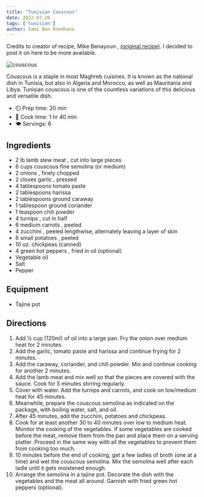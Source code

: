 ```yaml
---
title: "Tunisian Couscous"
date: 2022-07-26
tags: ['tunisian']
author: Sami Ben Romdhane
---
```



Credits to creator of recipe, Mike Benayoun , [(original recipe)](https://www.196flavors.com/tunisia-tunisian-couscous/).
I decided to post it on here to be more available.

![couscous](/cooking/pix/couscous.webp)

Couscous is a staple in most Maghreb cuisines. It is known as the national dish in Tunisia, but also in Algeria and Morocco, as well as Mauritania and Libya. Tunisian couscous is one of the countless variations of this delicious and versatile dish.

- ⏲️ Prep time: 20 min
- 🍳 Cook time: 1 hr 40 min
- 🍽️ Servings: 6

## Ingredients

- 2 lb lamb stew meat , cut into large pieces
- 6 cups couscous fine semolina (or medium)
- 2 onions , finely chopped
- 2 cloves garlic , pressed
- 4 tablespoons tomato paste
- 2 tablespoons harissa
- 2 tablespoons ground caraway
- 1 tablespoon ground coriander
- 1 teaspoon chili powder
- 4 turnips , cut in half
- 6 medium carrots , peeled
- 4 zucchini , peeled lengthwise, alternately leaving a layer of skin
- 6 small potatoes , peeled
- 10 oz. chickpeas (canned)
- 4 green hot peppers , fried in oil (optional)
- Vegetable oil
- Salt
- Pepper

## Equipment

- Tajine pot

## Directions

1. Add ½ cup (120ml) of oil into a large pan. Fry the onion over medium heat for 2 minutes.
2. Add the garlic, tomato paste and harissa and continue frying for 2 minutes.
3. Add the caraway, coriander, and chili powder. Mix and continue cooking for another 2 minutes.
4. Add the lamb meat and mix well so that the pieces are covered with the sauce. Cook for 5 minutes stirring regularly.
5. Cover with water. Add the turnips and carrots, and cook on low/medium heat for 45 minutes.
6. Meanwhile, prepare the couscous semolina as indicated on the package, with boiling water, salt, and oil.
7. After 45 minutes, add the zucchini, potatoes and chickpeas.
8. Cook for at least another 30 to 40 minutes over low to medium heat. Monitor the cooking of the vegetables. If some vegetables are cooked before the meat, remove them from the pan and place them on a serving platter. Proceed in the same way with all the vegetables to prevent them from cooking too much.
9. 10 minutes before the end of cooking, get a few ladles of broth (one at a time) and wet the couscous semolina. Mix the semolina well after each ladle until it gets moistened enough.
10. Arrange the semolina in a tajine pot. Decorate the dish with the vegetables and the meat all around. Garnish with fried green hot peppers (optional).
